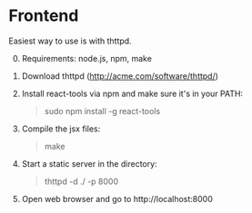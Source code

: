 # Frontend

Easiest way to use is with thttpd.

0) Requirements: node.js, npm, make
1) Download thttpd (http://acme.com/software/thttpd/)
2) Install react-tools via npm and make sure it's in your PATH:
   > sudo npm install -g react-tools
3) Compile the jsx files:
   > make
4) Start a static server in the directory:
   > thttpd -d ./ -p 8000

5) Open web browser and go to http://localhost:8000